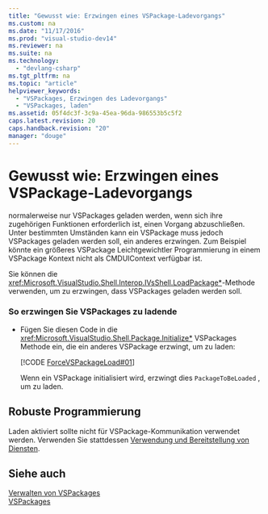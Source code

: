 ```yaml
---
title: "Gewusst wie: Erzwingen eines VSPackage-Ladevorgangs"
ms.custom: na
ms.date: "11/17/2016"
ms.prod: "visual-studio-dev14"
ms.reviewer: na
ms.suite: na
ms.technology: 
  - "devlang-csharp"
ms.tgt_pltfrm: na
ms.topic: "article"
helpviewer_keywords: 
  - "VSPackages, Erzwingen des Ladevorgangs"
  - "VSPackages, laden"
ms.assetid: 05f4dc3f-3c9a-45ea-96da-986553b5c5f2
caps.latest.revision: 20
caps.handback.revision: "20"
manager: "douge"
---
```

# Gewusst wie: Erzwingen eines VSPackage-Ladevorgangs
normalerweise nur VSPackages geladen werden, wenn sich ihre zugehörigen Funktionen erforderlich ist, einen Vorgang abzuschließen.  Unter bestimmten Umständen kann ein VSPackage muss jedoch VSPackages geladen werden soll, ein anderes erzwingen.  Zum Beispiel könnte ein größeres VSPackage Leichtgewichtler Programmierung in einem VSPackage Kontext nicht als CMDUIContext verfügbar ist.  
  
 Sie können die <xref:Microsoft.VisualStudio.Shell.Interop.IVsShell.LoadPackage*>\-Methode verwenden, um zu erzwingen, dass VSPackages geladen werden soll.  
  
### So erzwingen Sie VSPackages zu ladende  
  
-   Fügen Sie diesen Code in die <xref:Microsoft.VisualStudio.Shell.Package.Initialize*> VSPackages Methode ein, die ein anderes VSPackage erzwingt, um zu laden:  
  
     [!CODE [ForceVSPackageLoad#01](../CodeSnippet/VS_Snippets_VSSDK/forcevspackageload#01)]  
  
     Wenn ein VSPackage initialisiert wird, erzwingt dies `PackageToBeLoaded` , um zu laden.  
  
## Robuste Programmierung  
 Laden aktiviert sollte nicht für VSPackage\-Kommunikation verwendet werden.  Verwenden Sie stattdessen [Verwendung und Bereitstellung von Diensten](../Topic/Using%20and%20Providing%20Services.md).  
  
## Siehe auch  
 [Verwalten von VSPackages](../Topic/Managing%20VSPackages.md)   
 [VSPackages](../Topic/VSPackages.md)